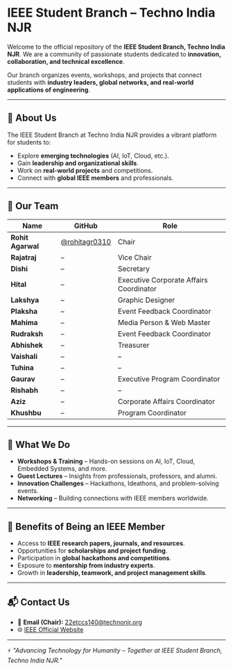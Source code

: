 # IEEE Student Branch – Techno India NJR

Welcome to the official repository of the **IEEE Student Branch, Techno India NJR**.
We are a community of passionate students dedicated to **innovation, collaboration, and technical excellence**.

Our branch organizes events, workshops, and projects that connect students with **industry leaders, global networks, and real-world applications of engineering**.

---

## 🌟 About Us

The IEEE Student Branch at Techno India NJR provides a vibrant platform for students to:

* Explore **emerging technologies** (AI, IoT, Cloud, etc.).
* Gain **leadership and organizational skills**.
* Work on **real-world projects** and competitions.
* Connect with **global IEEE members** and professionals.

---

## 👥 Our Team

| Name          | GitHub                                    | Role                                     |
|---------------|-------------------------------------------|------------------------------------------|
| **Rohit Agarwal** | [@rohitagr0310](https://github.com/rohitagr0310) | Chair |
| **Rajatraj**      | –                                       | Vice Chair |
| **Dishi**         | –                                       | Secretary |
| **Hital**         | –                                       | Executive Corporate Affairs Coordinator |
| **Lakshya**       | –                                       | Graphic Designer |
| **Plaksha**       | –                                       | Event Feedback Coordinator |
| **Mahima**        | –                                       | Media Person & Web Master |
| **Rudraksh**      | –                                       | Event Feedback Coordinator |
| **Abhishek**      | –                                       | Treasurer |
| **Vaishali**      | –                                       | – |
| **Tuhina**        | –                                       | – |
| **Gaurav**        | –                                       | Executive Program Coordinator |
| **Rishabh**       | –                                       | – |
| **Aziz**          | –                                       | Corporate Affairs Coordinator |
| **Khushbu**       | –                                       | Program Coordinator |


---

## 🎯 What We Do

* **Workshops & Training** – Hands-on sessions on AI, IoT, Cloud, Embedded Systems, and more.
* **Guest Lectures** – Insights from professionals, professors, and alumni.
* **Innovation Challenges** – Hackathons, Ideathons, and problem-solving events.
* **Networking** – Building connections with IEEE members worldwide.

---

## 🚀 Benefits of Being an IEEE Member

* Access to **IEEE research papers, journals, and resources**.
* Opportunities for **scholarships and project funding**.
* Participation in **global hackathons and competitions**.
* Exposure to **mentorship from industry experts**.
* Growth in **leadership, teamwork, and project management skills**.

---

## 📬 Contact Us

* 📧 **Email (Chair):** [22etccs140@technonjr.org](mailto:22etccs140@technonjr.org)
* 🌐 [IEEE Official Website](https://www.ieee.org)

---

⚡ *"Advancing Technology for Humanity – Together at IEEE Student Branch, Techno India NJR."*
